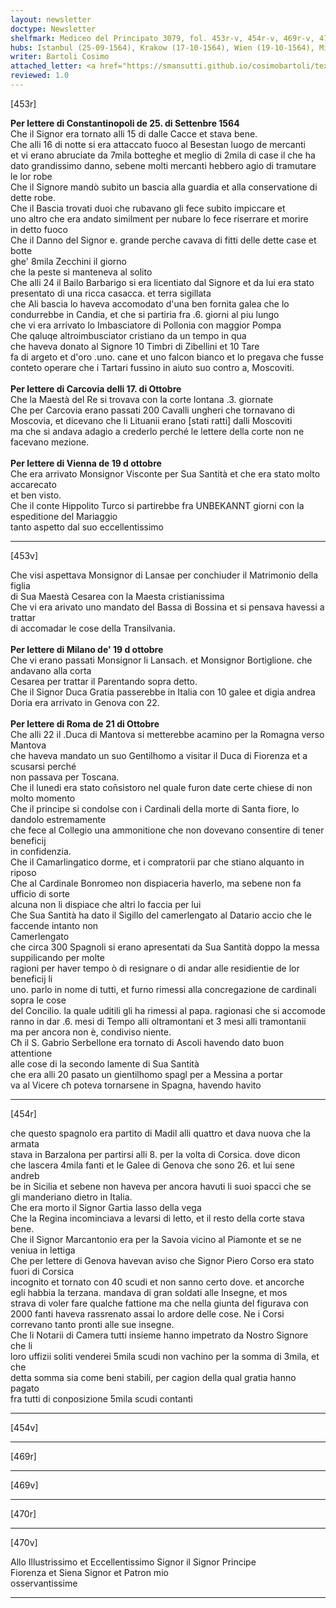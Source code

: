 ```yaml
---
layout: newsletter
doctype: Newsletter
shelfmark: Mediceo del Principato 3079, fol. 453r-v, 454r-v, 469r-v, 470r-v
hubs: Istanbul (25-09-1564), Krakow (17-10-1564), Wien (19-10-1564), Milano (19-10-1564), Roma (21-10-1564)
writer: Bartoli Cosimo
attached_letter: <a href="https://smansutti.github.io/cosimobartoli/texts/2977_020/">2977_020</a>
reviewed: 1.0
---
```


[453r]  
  
  
<strong>Per lettere di Constantinopoli de 25. di Settenbre 1564</strong>  
Che il Signor era tornato alli 15 di dalle Cacce et stava bene.  
Che alli 16 di notte si era attaccato fuoco al Besestan luogo de mercanti  
et vi erano abruciate da 7mila  botteghe et meglio di 2mila di case il che ha  
dato grandissimo danno, sebene molti mercanti hebbero agio di tramutare  
le lor robe  
Che il Signore mandò subito un bascia alla guardia et alla conservatione di  
dette robe.  
Che il Bascia trovati duoi che rubavano gli fece subito impiccare et  
uno altro che era andato similment per nubare lo fece riserrare et morire  
in detto fuoco  
Che il Danno del Signor e. grande perche cavava di fitti delle dette case et botte  
ghe' 8mila Zecchini il giorno  
che la peste si manteneva al solito  
Che alli 24 il Bailo Barbarigo si era licentiato dal Signore et da lui era stato  
presentato di una ricca casacca. et terra sigillata  
che Ali bascia lo haveva accomodato d'una ben fornita galea che lo  
condurrebbe in Candia, et che si partiria fra .6. giorni al piu lungo  
che vi era arrivato lo Imbasciatore di Pollonia con maggior Pompa  
Che qaluqe altroimbusciator cristiano da un tempo in qua  
che haveva donato al Signore 10 Timbri di Zibellini et 10 Tare  
fa di argeto et d'oro .uno. cane et uno falcon bianco et lo pregava che fusse  
conteto operare che i Tartari fussino in aiuto suo contro a, Moscoviti.  
<br/><strong>Per lettere di Carcovia delli 17. di Ottobre</strong>  
Che la Maestà del Re si trovava con la corte lontana .3. giornate  
Che per Carcovia erano passati 200 Cavalli ungheri che tornavano di  
Moscovia, et dicevano che li Lituanii erano [stati ratti] dalli Moscoviti  
ma che si andava adagio a crederlo perché le lettere della corte non ne  
facevano mezione.  
<br/><strong>Per lettere di Vienna de 19 d ottobre</strong>  
Che era arrivato Monsignor Visconte per Sua Santità et che era stato molto accarecato  
et ben visto.  
Che il conte Hippolito Turco si partirebbe fra UNBEKANNT giorni con la espeditione del Mariaggio  
tanto aspetto dal suo eccellentissimo  
  
---  

[453v]  
  
  
Che visi aspettava Monsignor di Lansae per conchiuder il Matrimonio della figlia  
di Sua Maestà Cesarea con la Maesta cristianissima   
Che vi era arivato uno mandato del Bassa di Bossina et si pensava havessi a trattar  
di accomadar le cose della Transilvania.  
<br/><strong>Per lettere di Milano de' 19 d ottobre</strong>  
Che vi erano passati Monsignor li Lansach. et Monsignor Bortiglione. che andavano alla corta  
Cesarea per trattar il Parentando sopra detto.  
Che il Signor Duca Gratia passerebbe in Italia con 10 galee et digia andrea  
Doria era arrivato in Genova con 22.  
<br/><strong>Per lettere di Roma de 21 di Ottobre</strong>  
Che alli 22 il .Duca di Mantova si metterebbe acamino per la Romagna verso  
Mantova  
che haveva mandato un suo Gentilhomo a visitar il Duca di Fiorenza et a scusarsi perché  
non passava per Toscana.  
Che il lunedi era stato con̄sistoro nel quale furon date certe chiese di non molto momento  
Che il principe si condolse con i Cardinali della morte di Santa fiore, lo dandolo estremamente  
che fece al Collegio una ammonitione che non dovevano consentire di tener beneficij  
in confidenzia.  
Che il Camarlingatico dorme, et i compratorii par che stiano alquanto in riposo  
Che al Cardinale Bonromeo non dispiaceria haverlo, ma sebene non fa ufficio di sorte  
alcuna non li dispiace che altri lo faccia per lui  
Che Sua Santità ha dato il Sigillo del camerlengato al Datario accio che le faccende intanto non  
Camerlengato  
che circa 300 Spagnoli si erano apresentati da Sua Santità doppo la messa suppilicando per molte  
ragioni per haver tempo ò di resignare o di andar alle residientie de lor beneficij li  
uno. parlo in nome di tutti, et furno rimessi alla concregazione de cardinali sopra le cose  
del Concilio. la quale uditili gli ha rimessi al papa. ragionasi che si accomode  
ranno in dar .6. mesi di Tempo alli oltramontani et 3 mesi alli tramontanii  
ma per ancora non è, condiviso niente.  
Cħ il S. Gabrio Serbellone era tornato di Ascoli havendo dato buon attentione  
alle cose di la secondo lamente di Sua Santità  
che era alli 20 pasato un gientilhomo spagl per a Messina a portar  
va al Vicere cħ poteva tornarsene in Spagna, havendo havito   
  
---  

[454r]  
  
  
che questo spagnolo era partito di Madil alli quattro et dava nuova che la armata  
stava in Barzalona per partirsi alli 8. per la volta di Corsica. dove dicon  
che lascera 4mila fanti et le Galee di Genova che sono 26. et lui sene andreb  
be in Sicilia et sebene non haveva per ancora havuti li suoi spacci che se  
gli manderiano dietro in Italia.  
Che era morto il Signor Gartia lasso della vega  
Che la Regina incominciava a levarsi di letto, et il resto della corte stava bene.  
Che il Signor Marcantonio era per la Savoia vicino al Piamonte et se ne veniua in lettiga  
Che per lettere di Genova havevan aviso che Signor Piero Corso era stato fuori di Corsica  
incognito et tornato con 40 scudi et non sanno certo dove. et ancorche  
egli habbia la terzana. mandava di gran soldati alle Insegne, et mos  
strava di voler fare qualche fattione ma che nella giunta del figurava con  
2000 fanti haveva rassrenato assai lo ardore delle cose. Ne i Corsi  
correvano tanto pronti alle sue insegne.  
Che li Notarii di Camera tutti insieme hanno impetrato da Nostro Signore che li  
loro uffizii soliti venderei 5mila scudi non vachino per la somma di 3mila, et che  
detta somma sia come beni stabili, per cagion della qual gratia hanno pagato  
fra tutti di conposizione 5mila scudi contanti  
  
---  

[454v]  
  
  
  
---  

[469r]  
  
  
  
---  

[469v]  
  
  
  
---  

[470r]  
  
  
  
---  

[470v]  
  
  
Allo Illustrissimo et Eccellentissimo Signor il Signor Principe  
Fiorenza et Siena Signor et Patron mio  
osservantissime  
  
---  

